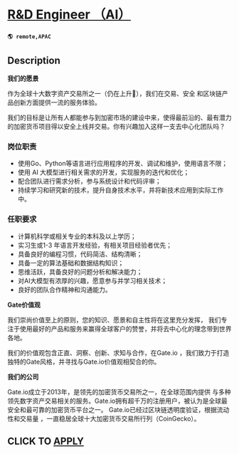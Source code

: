# [R&D Engineer （AI）](https://www.remotewlb.com/apply/r-d-engineer-ai)  
###  
#### `🌎 remote,APAC`  

## Description

 **我们的愿景**

作为全球⼗⼤数字资产交易所之⼀（仍在上升🚀），我们在交易、安全 和区块链产品创新⽅⾯提供⼀流的服务体验。

我们的⽬标是让所有⼈都能参与到加密市场的建设中来，使得最前沿的、最有潜⼒的加密货币项⽬得以安全上线并交易。你有兴趣加⼊这样⼀⽀去中⼼化团队吗？

  

  

### 岗位职责

* 使用Go、Python等语言进行应用程序的开发、调试和维护，使用语言不限；
* 使用 AI 大模型进行相关需求的开发，实现服务的迭代和优化；
* 配合团队进行需求分析，参与系统设计和代码评审；
* 持续学习和研究新的技术，提升自身技术水平，并将新技术应用到实际工作中。

  

### 任职要求

* 计算机科学或相关专业的本科及以上学历；
* 实习生或1-3 年语言开发经验，有相关项目经验者优先；
* 具备良好的编程习惯，代码简洁、结构清晰；
* 具备一定的算法基础和数据结构知识；
* 思维活跃，具备良好的问题分析和解决能力；
* 对AI大模型有浓厚的兴趣，愿意参与并学习相关技术；
* 良好的团队合作精神和沟通能力。

  

 **Gate价值观**

我们崇尚价值⾄上的原则，您的知识、愿景和⾃主性将在这⾥充分发挥， 我们专注于使⽤最好的产品和服务来赢得全球客户的赞誉，并将去中⼼化的理念带到世界各地。

我们的价值观包含正直、洞察、创新、求知与合作，在Gate.io ，我们致⼒于打造独特的Gate风格，并寻找与Gate.io价值观相契合的你。

  

 **我们的公司**

Gate.io成⽴于2013年，是领先的加密货币交易所之⼀，在全球范围内提供 与多种领先数字资产交易相关的服务。Gate.io拥有超千万的注册⽤户，被认为是全球最安全和最可靠的加密货币平台之⼀。 Gate.io已经过区块链透明度验证，根据流动性和交易量 ，⼀直稳居全球⼗⼤加密货币交易所⾏列（CoinGecko）。

  
## CLICK TO [APPLY](https://www.remotewlb.com/apply/r-d-engineer-ai)


